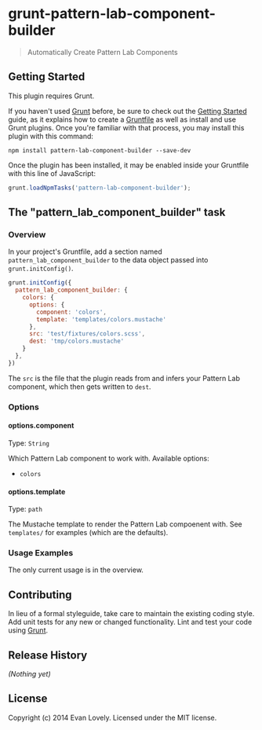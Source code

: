 # grunt-pattern-lab-component-builder

> Automatically Create Pattern Lab Components

## Getting Started
This plugin requires Grunt.

If you haven't used [Grunt](http://gruntjs.com/) before, be sure to check out the [Getting Started](http://gruntjs.com/getting-started) guide, as it explains how to create a [Gruntfile](http://gruntjs.com/sample-gruntfile) as well as install and use Grunt plugins. Once you're familiar with that process, you may install this plugin with this command:

```shell
npm install pattern-lab-component-builder --save-dev
```

Once the plugin has been installed, it may be enabled inside your Gruntfile with this line of JavaScript:

```js
grunt.loadNpmTasks('pattern-lab-component-builder');
```

## The "pattern_lab_component_builder" task

### Overview
In your project's Gruntfile, add a section named `pattern_lab_component_builder` to the data object passed into `grunt.initConfig()`.

```js
grunt.initConfig({
  pattern_lab_component_builder: {
    colors: {
      options: {
        component: 'colors',
        template: 'templates/colors.mustache'
      },
      src: 'test/fixtures/colors.scss',
      dest: 'tmp/colors.mustache'
    }
  },
})
```

The `src` is the file that the plugin reads from and infers your Pattern Lab component, which then gets written to `dest`.

### Options

#### options.component
Type: `String`

Which Pattern Lab component to work with. Available options:

- `colors`

#### options.template
Type: `path`

The Mustache template to render the Pattern Lab compoenent with. See `templates/` for examples (which are the defaults).

### Usage Examples

The only current usage is in the overview.

## Contributing
In lieu of a formal styleguide, take care to maintain the existing coding style. Add unit tests for any new or changed functionality. Lint and test your code using [Grunt](http://gruntjs.com/).

## Release History
_(Nothing yet)_

## License
Copyright (c) 2014 Evan Lovely. Licensed under the MIT license.
